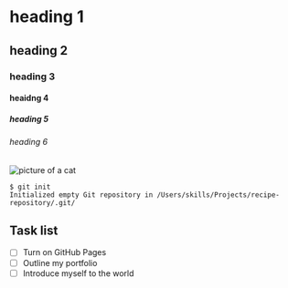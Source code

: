 # heading 1
## heading 2
### heading 3 
#### heaidng 4
##### heading 5
###### heading 6
![picture of a cat](https://octodex.github.com/images/yaktocat.pn)
```
$ git init
Initialized empty Git repository in /Users/skills/Projects/recipe-repository/.git/
```
## Task list
- [ ] Turn on GitHub Pages
- [ ] Outline my portfolio
- [ ] Introduce myself to the world
